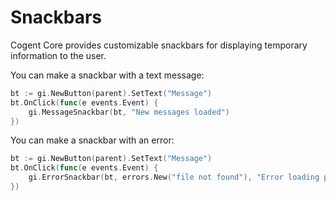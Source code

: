 # Snackbars

Cogent Core provides customizable snackbars for displaying temporary information to the user.

You can make a snackbar with a text message:

```Go
bt := gi.NewButton(parent).SetText("Message")
bt.OnClick(func(e events.Event) {
    gi.MessageSnackbar(bt, "New messages loaded")
})
```

You can make a snackbar with an error:

```Go
bt := gi.NewButton(parent).SetText("Message")
bt.OnClick(func(e events.Event) {
    gi.ErrorSnackbar(bt, errors.New("file not found"), "Error loading page")
})
```

